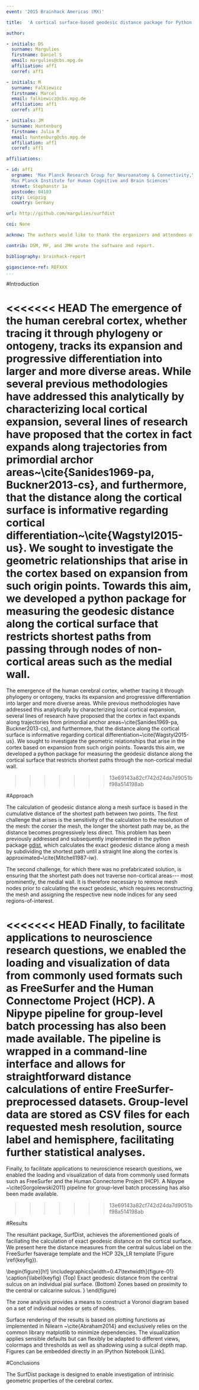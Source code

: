 ```yaml
---
event: '2015 Brainhack Americas (MX)'

title:  'A cortical surface-based geodesic distance package for Python'

author:

- initials: DS
  surname: Margulies
  firstname: Daniel S
  email: margulies@cbs.mpg.de
  affiliation: aff1
  corref: aff1

- initials: M
  surname: Falkiewicz
  firstname: Marcel
  email: falkiewicz@cbs.mpg.de
  affiliation: aff1
  corref: aff1

- initials: JM
  surname: Huntenburg
  firstname: Julia M
  email: huntenburg@cbs.mpg.de
  affiliation: aff1
  corref: aff1

affiliations:

- id: aff1
  orgname: 'Max Planck Research Group for Neuroanatomy & Connectivity,\
  Max Planck Institute for Human Cognitive and Brain Sciences'
  street: Stephanstr 1a
  postcode: 04103
  city: Leipzig
  country: Germany

url: http://github.com/margulies/surfdist

coi: None

acknow: The authors would like to thank the organizers and attendees of Brainhack MX. The visualization functions were originally developed as part of Nilearn. We would like to thank the Nilearn developers, especially the organizers and participants of the Nilearn coding sprint 2015 in Paris.

contrib: DSM, MF, and JMH wrote the software and report.

bibliography: brainhack-report

gigascience-ref: REFXXX
...
```


#Introduction

<<<<<<< HEAD
The emergence of the human cerebral cortex, whether tracing it through phylogeny or ontogeny, tracks its expansion and progressive differentiation into larger and more diverse areas. While several previous methodologies have addressed this analytically by characterizing local cortical expansion, several lines of research have proposed that the cortex in fact expands along trajectories from primordial archor areas~\cite{Sanides1969-pa, Buckner2013-cs}, and furthermore, that the distance along the cortical surface is informative regarding cortical differentiation~\cite{Wagstyl2015-us}. We sought to investigate the geometric relationships that arise in the cortex based on expansion from such origin points. Towards this aim, we developed a python package for measuring the geodesic distance along the cortical surface that restricts shortest paths from passing through nodes of non-cortical areas such as the medial wall. 
=======
The emergence of the human cerebral cortex, whether tracing it through phylogeny or ontogeny, tracks its expansion and progressive differentiation into larger and more diverse areas. While previous methodologies have addressed this analytically by characterizing local cortical expansion, several lines of research have proposed that the cortex in fact expands along trajectories from primordial anchor areas~\cite{Sanides1969-pa, Buckner2013-cs}, and furthermore, that the distance along the cortical surface is informative regarding cortical differentiation~\cite{Wagstyl2015-us}. We sought to investigate the geometric relationships that arise in the cortex based on expansion from such origin points. Towards this aim, we developed a python package for measuring the geodesic distance along the cortical surface that restricts shortest paths through the non-cortical medial wall.
>>>>>>> 13e69143a82cf742d24da7d9051bf98a514198ab

#Approach

The calculation of geodesic distance along a mesh surface is based in the cumulative distance of the shortest path between two points. The first challenge that arises is the sensitivity of the calculation to the resolution of the mesh: the corser the mesh, the longer the shortest path may be, as the distance becomes progressively less direct. This problem has been previously addressed and subsequently implemented in the python package [gdist](https://pypi.python.org/pypi/gdist/), which calculates the exact geodesic distance along a mesh by subdividing the shortest path until a straight line along the cortex is approximated~\cite{Mitchell1987-iw}.

The second challenge, for which there was no prefabricated solution, is ensuring that the shortest path does not traverse non-cortical areas--- most prominently, the medial wall. It is therefore necessary to remove mesh nodes prior to calculating the exact geodesic, which requires reconstructing the mesh and assigning the respective new node indices for any seed regions-of-interest.

<<<<<<< HEAD
Finally, to facilitate applications to neuroscience research questions, we enabled the loading and visualization of data from commonly used formats such as FreeSurfer and the Human Connectome Project (HCP). A Nipype pipeline for group-level batch processing has also been made available. The pipeline is wrapped in a command-line interface and allows for straightforward distance calculations of entire FreeSurfer-preprocessed datasets. Group-level data are stored as CSV files for each requested mesh resolution, source label and hemisphere, facilitating further statistical analyses.
=======
Finally, to facilitate applications to neuroscience research questions, we enabled the loading and visualization of data from commonly used formats such as FreeSurfer and the Human Connectome Project (HCP). A Nipype ~\cite{Gorgolewski2011} pipeline for group-level batch processing has also been made available.
>>>>>>> 13e69143a82cf742d24da7d9051bf98a514198ab

#Results

The resultant package, SurfDist, achieves the aforementioned goals of faciliating the calculation of exact geodesic distance on the cortical surface. We present here the distance measures from the central sulcus label on the FreeSurfer fsaverage template and the HCP 32k_LR template (Figure \ref{keyfig}).

\begin{figure}[h!]
  \includegraphics[width=0.47\textwidth]{figure-01}
  \caption{\label{keyfig}
  (Top) Exact geodesic distance from the central sulcus on an individual pial surface.
  (Bottom) Zones based on proximity to the central or calcarine sulcus.
  }
\end{figure}

The zone analysis provides a means to construct a Voronoi diagram based on a set of individual nodes or sets of nodes.

Surface rendering of the results is based on plotting functions as implemented in Nilearn ~\cite{Abraham2014} and exclusively relies on the common library matplotlib to minimize dependencies. The visualization applies sensible defaults but can flexibly be adapted to different views, colormaps and thresholds as well as shadowing using a sulcal depth map. Figures can be embedded directly in an IPython Notebook [Link].

#Conclusions

The SurfDist package is designed to enable investigation of intrinisic geometric properties of the cerebral cortex.

